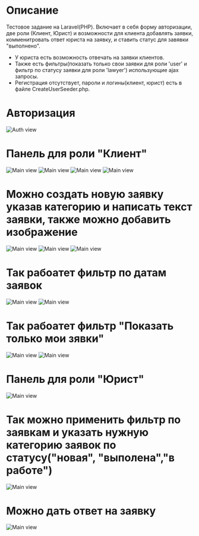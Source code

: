# Описание
Тестовое задание на Laravel(PHP). Включает в себя форму авторизации, две роли (Клиент, Юрист) и возможности для клиента добавлять заявки, комменитровать ответ юриста на заявку, и ставить статус для завявки "выполнено".
* У юриста есть возможность отвечать на заявки клиентов. 
* Также есть фильтры(показать только свои заявки для роли 'user' и фильтр по статусу заявки для роли 'lawyer') использующие ajax запросы.
* Регистрация отсутствует, пароли и логины(клиент, юрист) есть в файле CreateUserSeeder.php.
# Авторизация
![Auth view](screenshots/auth_page.png)
# Панель для роли "Клиент"
![Main view](screenshots/account_page_1.png)
![Main view](screenshots/account_page_2.png)
![Main view](screenshots/account_page_3.png)
![Main view](screenshots/account_page_4.png)
# Можно создать новую заявку указав категорию и написать текст заявки, также можно добавить изображение
![Main view](screenshots/create_page_1.png)
![Main view](screenshots/create_page_2.png)
![Main view](screenshots/complete_!_create_page_3.png)
# Так рабоатет фильтр по датам заявок
![Main view](screenshots/filter_date_page_account_page_1.png)
![Main view](screenshots/filter_date_page_account_page_2.png)
# Так рабоатет фильтр "Показать только мои зявки"
![Main view](screenshots/filter_only_my_page_account_page_1.png)
![Main view](screenshots/filter_only_my_page_account_page_2.png)
# Панель для роли "Юрист"
![Main view](screenshots/lawyer_page.png)
# Так можно применить фильтр по заявкам и указать нужную категорию заявок по статусу("новая", "выполена","в работе")
![Main view](screenshots/law_filter_new.png)
#  Можно дать ответ на заявку
![Main view](screenshots/take_req.png)
